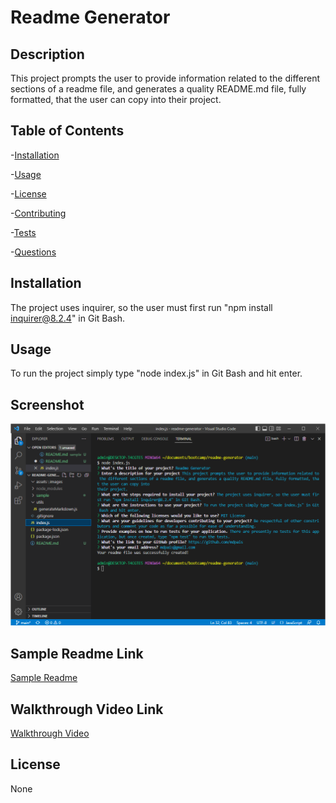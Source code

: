 # Readme Generator

  ## Description
  
  This project prompts the user to provide information related to the different sections of a readme file, and generates a quality README.md file, fully formatted, that the user can copy into their project.
  
  ## Table of Contents
  
  -[Installation](#installation)

  -[Usage](#usage)

  -[License](#license)

  -[Contributing](#contributing)

  -[Tests](#tests)

  -[Questions](#questions)
  
  ## Installation
  
  The project uses inquirer, so the user must first run "npm install inquirer@8.2.4" in Git Bash.
  
  ## Usage
  
  To run the project simply type "node index.js" in Git Bash and hit enter.

  ## Screenshot

  ![Screenshot](/assets/images/screenshot.png)
  
  ## Sample Readme Link
  
  [Sample Readme](/sample/README.md)
  
  ## Walkthrough Video Link

  [Walkthrough Video](https://drive.google.com/file/d/19HaFBNIbhfVmoCnUAke-PB7RQFP4wb7R/view)
  
  ## License
  
  None